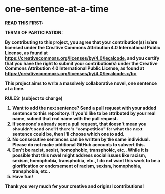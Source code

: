 one-sentence-at-a-time
======================
<b>READ THIS FIRST:</b>

<b>TERMS OF PARTICIPATION:</b>

<b>By contributing to this project, you agree that your contribution(s) is/are licensed under the Creative Commons Attribution 4.0 International Public License, as found at https://creativecommons.org/licenses/by/4.0/legalcode, and you certify that you have the right to submit your contribution(s) under the Creative Commons Attribution 4.0 International Public License, as found at https://creativecommons.org/licenses/by/4.0/legalcode.</b>

This project aims to write a massively collaborative novel, one sentence at a time. 

<b>RULES:</b> (subject to change)

1. Want to add the next sentence? Send a pull request with your added sentence to this repository. If you'd like to be attributed by your real name, submit that real name with the pull request.
2. If someone's already sent a pull request, that doesn't mean you shouldn't send one! If there's "competition" for what the next sentence could be, then I'll choose which one to add.
3. No consecutive sentences can be written by the same individual. Please do not make additional GitHub accounts to subvert this.
4. Don't be racist, sexist, homophobic, transphobic, etc.. While it is possible that this novel might address social issues like racism, sexism, homophobia, transphobia, etc., I do not want this work to be a glorification or endorsement of racism, sexism, homophobia, transphobia, etc..
5. Have fun!

Thank you very much for your creative and original contributions!
